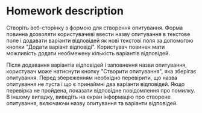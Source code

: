 # **Homework description**
Створіть веб-сторінку з формою для створення опитування.
Форма повинна дозволяти користувачеві ввести назву опитування в текстове поле і додавати варіанти відповідей як нові текстові поля за допомогою кнопки "Додати варіант відповіді".
Користувач повинен мати можливість додати необмежену кількість варіантів відповідей.

Після додавання варіантів відповідей і заповнення назви опитування, користувач може натиснути кнопку "Створити опитування", яка зберігає опитування.
Перед збереженням необхідно перевірити, що назва опитування не пуста і що є принаймні два варіанти відповідей. 
Якщо перевірка не пройдена, показати відповідне повідомлення про помилку. 
В іншому випадку, виведіть на екран інформацію про створене опитування, включаючи назву опитування та варіанти відповідей.
